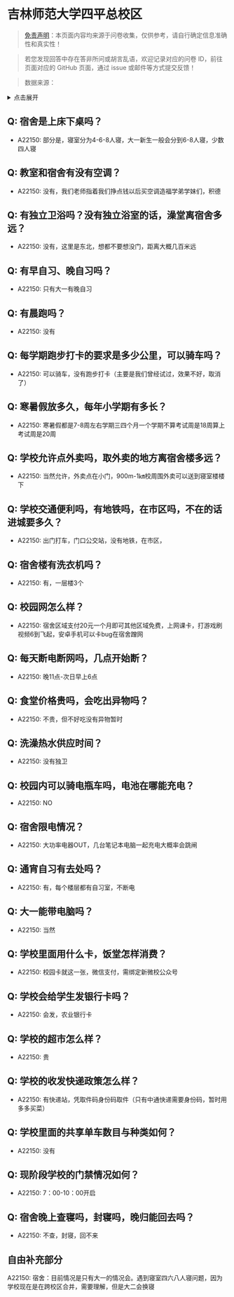 # 吉林师范大学四平总校区

> [免责声明](https://colleges.chat/#_3)：本页面内容均来源于问卷收集，仅供参考，请自行确定信息准确性和真实性！

> 若您发现回答中存在答非所问或胡言乱语，欢迎记录对应的问卷 ID，前往页面对应的 GitHub 页面，通过 issue 或邮件等方式提交反馈！

> 数据来源：

<details><summary>点击展开</summary>
<ul>
<li>A22150: 匿名 (2024 年 06 月)</li>
</ul>
</details>

## Q: 宿舍是上床下桌吗？

- A22150: 部分是，寝室分为4-6-8人寝，大一新生一般会分到6-8人寝，少数四人寝

## Q: 教室和宿舍有没有空调？

- A22150: 没有，我们老师指着我们挣点钱以后买空调造福学弟学妹们，积德

## Q: 有独立卫浴吗？没有独立浴室的话，澡堂离宿舍多远？

- A22150: 没有，这里是东北，想都不要想没门，距离大概几百米远

## Q: 有早自习、晚自习吗？

- A22150: 只有大一有晚自习

## Q: 有晨跑吗？

- A22150: 没有

## Q: 每学期跑步打卡的要求是多少公里，可以骑车吗？

- A22150: 可以骑车，没有跑步打卡（主要是我们曾经试过，效果不好，取消了）

## Q: 寒暑假放多久，每年小学期有多长？

- A22150: 寒暑假都是7-8周左右学期三四个月一个学期不算考试周是18周算上考试周是20周

## Q: 学校允许点外卖吗，取外卖的地方离宿舍楼多远？

- A22150: 当然允许，外卖点在小门，900m-1㎞校周围外卖可以送到寝室楼楼下

## Q: 学校交通便利吗，有地铁吗，在市区吗，不在的话进城要多久？

- A22150: 出门打车，门口公交站，没有地铁，在市区，

## Q: 宿舍楼有洗衣机吗？

- A22150: 有，一层楼3个

## Q: 校园网怎么样？

- A22150: 宿舍区域支付20元一个月即可其他区域免费，上网课卡，打游戏刷视频6到飞起，安卓手机可以卡bug在宿舍蹭网

## Q: 每天断电断网吗，几点开始断？

- A22150: 晚11点-次日早上6点

## Q: 食堂价格贵吗，会吃出异物吗？

- A22150: 不贵，但不好吃没有异物暂时

## Q: 洗澡热水供应时间？

- A22150: 没有独卫

## Q: 校园内可以骑电瓶车吗，电池在哪能充电？

- A22150: NO

## Q: 宿舍限电情况？

- A22150: 大功率电器OUT，几台笔记本电脑一起充电大概率会跳闸

## Q: 通宵自习有去处吗？

- A22150: 有，每个楼层都有自习室，不断电

## Q: 大一能带电脑吗？

- A22150: 当然

## Q: 学校里面用什么卡，饭堂怎样消费？

- A22150: 校园卡就这一张，微信支付，需绑定新微校公众号

## Q: 学校会给学生发银行卡吗？

- A22150: 会发，农业银行卡

## Q: 学校的超市怎么样？

- A22150: 贵

## Q: 学校的收发快递政策怎么样？

- A22150: 有快递站，凭取件码身份码取件（只有中通快递需要身份码，暂时用多多买菜）

## Q: 学校里面的共享单车数目与种类如何？

- A22150: 没有

## Q: 现阶段学校的门禁情况如何？

- A22150: 7：00-10：00开启

## Q: 宿舍晚上查寝吗，封寝吗，晚归能回去吗？

- A22150: 不查，封寝，回不来

## 自由补充部分

A22150: 宿舍：目前情况是只有大一的情况会。遇到寝室四六八人寝问题，因为学校现在是在跨校区合并，需要理解，但是大二会换寝